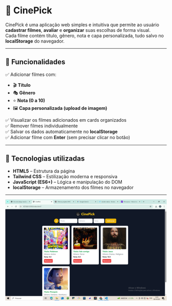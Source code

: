 # 🎥 CinePick

CinePick é uma aplicação web simples e intuitiva que permite ao usuário **cadastrar filmes**, **avaliar** e **organizar** suas escolhas de forma visual.  
Cada filme contém título, gênero, nota e capa personalizada, tudo salvo no **localStorage** do navegador.

---

## 🚀 Funcionalidades

✅ Adicionar filmes com:
- 🎬 **Título**
- 🎭 **Gênero**
- ⭐ **Nota (0 a 10)**
- 🖼️ **Capa personalizada (upload de imagem)**  

✅ Visualizar os filmes adicionados em cards organizados  
✅ Remover filmes individualmente  
✅ Salvar os dados automaticamente no **localStorage**  
✅ Adicionar filme com **Enter** (sem precisar clicar no botão)  

---

## 🧠 Tecnologias utilizadas

- **HTML5** – Estrutura da página  
- **Tailwind CSS** – Estilização moderna e responsiva  
- **JavaScript (ES6+)** – Lógica e manipulação do DOM  
- **localStorage** – Armazenamento dos filmes no navegador  

---

![Imagem CinePick ](https://github.com/moisesvinicius404/CinePick/blob/main/imagem-cinePick.png)

